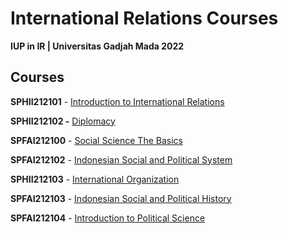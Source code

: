# International Relations Courses

**IUP in IR | Universitas Gadjah Mada 2022**

## Courses

**SPHII212101** - [Introduction to International Relations](Introduction%20to%20International%20Relations.md)

**SPHII212102 -** [Diplomacy](Diplomacy.md)

**SPFAI212100** - [Social Science The Basics](Social%20Science%20The%20Basics.md)

**SPFAI212102** - [Indonesian Social and Political System](Indonesian%20Social%20and%20Political%20System.md)

**SPHII212103** - [International Organization](International%20Organization)

**SPFAI212103** - [Indonesian Social and Political History](Indonesian%20Social%20and%20Political%20History)

**SPFAI212104** - [Introduction to Political Science](Introduction%20to%20Political%20Science)